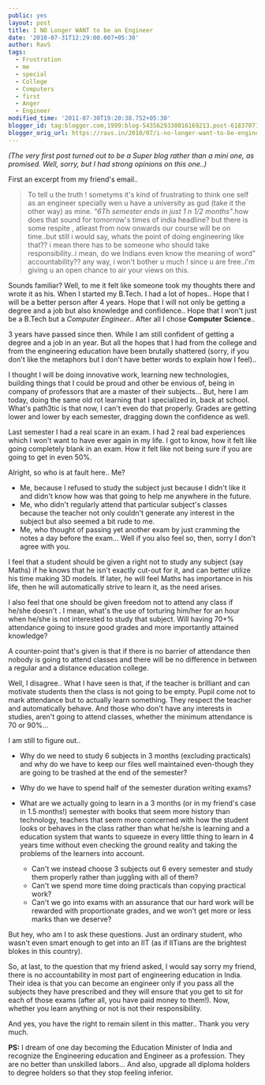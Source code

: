 ```yaml
---
public: yes
layout: post
title: I NO Longer WANT to be an Engineer
date: '2010-07-31T12:29:00.007+05:30'
author: RavS
tags:
  - Frustration
  - me
  - special
  - College
  - Computers
  - first
  - Anger
  - Engineer
modified_time: '2011-07-30T19:20:38.752+05:30'
blogger_id: tag:blogger.com,1999:blog-5435629330016169213.post-6183707198909998215
blogger_orig_url: https://ravs.in/2010/07/i-no-longer-want-to-be-engineer.html
---
```


_(The very first post turned out to be a Super blog rather than a mini one, as promised. Well, sorry, but I had strong opinions on this one..)_

First an excerpt from my friend's email..

> To tell u the truth ! sometyms it's kind of frustrating to think one self as an engineer specially wen u have a university as gud (take it the other way) as mine. *"6Th semester ends in just 1 n 1/2 months"*.how does that sound for tomorrow's times of india headline? but there is some respite , atleast from now onwards our course will be on time..but still i would say, whats the point of doing engineering like that?? i mean there has to be someone who should take responsibility..i mean, do we Indians even know the meaning of word" accountability?? any way, i won't bother u much ! since u are free..i'm giving u an open chance to air your views on this.

Sounds familiar? Well, to me it felt like someone took my thoughts there and wrote it as his. When I started my B.Tech. I had a lot of hopes.. Hope that I will be a better person after 4 years. Hope that I will not only be getting a degree and a job but also knowledge and confidence.. Hope that I won't just be a B.Tech but a *Computer Engineer*.. After all I chose **Computer** **Science**..

3 years have passed since then. While I am still confident of getting a degree and a job in an year. But all the hopes that I had from the college and from the engineering education have been brutally shattered (sorry, if you don't like the metaphors but I don't have better words to explain how I feel)..

I thought I will be doing innovative work, learning new technologies, building things that I could be proud and other be envious of, being in company of professors that are a master of their subjects... But, here I am today, doing the same old rot learning that I specialized in, back at school. What's path3tic is that now, I can't even do that properly. Grades are getting lower and lower by each semester, dragging down the confidence as well.

Last semester I had a real scare in an exam. I had 2 real bad experiences which I won't want to have ever again in my life. I got to know, how it felt like going completely blank in an exam. How it felt like not being sure if you are going to get in even 50%.

Alright, so who is at fault here.. Me?

- Me, because I refused to study the subject just because I didn't like it and didn't know how was that going to help me anywhere in the future.
- Me, who didn't regularly attend that particular subject's classes because the teacher not only couldn't generate any interest in the subject but also seemed a bit rude to me.
- Me, who thought of passing yet another exam by just cramming the notes a day before the exam... Well if you also feel so, then, sorry I don't agree with you.

I feel that a student should be given a right not to study any subject (say Maths) if he knows that he isn't exactly cut-out for it, and can better utilize his time making 3D models. If later, he will feel Maths has importance in his life, then he will automatically strive to learn it, as the need arises.

I also feel that one should be given freedom not to attend any class if he/she doesn't . I mean, what's the use of torturing him/her for an hour when he/she is not interested to study that subject. Will having 70+% attendance going to insure good grades and more importantly attained knowledge?

A counter-point that's given is that if there is no barrier of attendance then nobody is going to attend classes and there will be no difference in between a regular and a distance education college.

Well, I disagree.. What I have seen is that, if the teacher is brilliant and can motivate students then the class is not going to be empty. Pupil come not to mark attendance but to actually learn something. They respect the teacher and automatically behave. And those who don't have any interests in studies, aren't going to attend classes, whether the minimum attendance is 70 or 90%...

I am still to figure out..

- Why do we need to study 6 subjects in 3 months (excluding practicals) and why do we have to keep our files well maintained even-though they are going to be trashed at the end of the semester?
- Why do we have to spend half of the semester duration writing exams?
- What are we actually going to learn in a 3 months (or in my friend's case in 1.5 months!) semester with books that seem more history than technology, teachers that seem more concerned with how the student looks or behaves in the class rather than what he/she is learning and a education system that wants to squeeze in every little thing to learn in 4 years time without even checking the ground reality and taking the problems of the learners into account.

  - Can't we instead choose 3 subjects out 6 every semester and study them properly rather than juggling with all of them?
  - Can't we spend more time doing practicals than copying practical work?
  - Can't we go into exams with an assurance that our hard work will be rewarded with proportionate grades, and we won't get more or less marks than we deserve?

But hey, who am I to ask these questions. Just an ordinary student, who wasn't even smart enough to get into an IIT (as if IITians are the brightest blokes in this country).

So, at last, to the question that my friend asked, I would say sorry my friend, there is no accountability in most part of engineering education in India. Their idea is that you can become an engineer only if you pass all the subjects they have prescribed and they will ensure that you get to sit for each of those exams (after all, you have paid money to them!). Now, whether you learn anything or not is not their responsibility.

And yes, you have the right to remain silent in this matter.. Thank you very much.

**PS:** I dream of one day becoming the Education Minister of India and recognize the Engineering education and Engineer as a profession. They are no better than unskilled labors... And also, upgrade all diploma holders to degree holders so that they stop feeling inferior.
